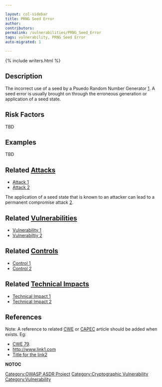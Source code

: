```yaml
---

layout: col-sidebar
title: PRNG Seed Error
author: 
contributors: 
permalink: /vulnerabilities/PRNG_Seed_Error
tags: vulnerability, PRNG Seed Error
auto-migrated: 1

---
```


{% include writers.html %}

## Description

The incorrect use of a seed by a Psuedo Random Number Generator
[1](http://cwe.mitre.org/data/definitions/335.html). A seed error is
usually brought on through the erroneous generation or application of a
seed state.

## Risk Factors

TBD

## Examples

TBD

## Related [Attacks](https://owasp.org/www-community/attacks/)

  - [Attack 1](Attack_1 "wikilink")
  - [Attack 2](Attack_2 "wikilink")

The application of a seed state that is known to an attacker can lead to
a permanent compromise attack
[2](http://www.schneier.com/paper-prngs.html).

## Related [Vulnerabilities](https://owasp.org/www-community/vulnerabilities/)

  - [Vulnerability 1](Vulnerability_1 "wikilink")
  - [Vulnerabiltiy 2](Vulnerabiltiy_2 "wikilink")

## Related [Controls](https://owasp.org/www-community/controls/)

  - [Control 1](Control_1 "wikilink")
  - [Control 2](Control_2 "wikilink")

## Related [Technical Impacts](Technical_Impacts "wikilink")

  - [Technical Impact 1](Technical_Impact_1 "wikilink")
  - [Technical Impact 2](Technical_Impact_2 "wikilink")

## References

Note: A reference to related [CWE](http://cwe.mitre.org/) or
[CAPEC](http://capec.mitre.org/) article should be added when exists.
Eg:

  - [CWE 79](http://cwe.mitre.org/data/definitions/79.html).
  - <http://www.link1.com>
  - [Title for the link2](http://www.link2.com)

__NOTOC__

[Category:OWASP ASDR Project](Category:OWASP_ASDR_Project "wikilink")
[Category:Cryptographic
Vulnerability](Category:Cryptographic_Vulnerability "wikilink")
[Category:Vulnerability](Category:Vulnerability "wikilink")